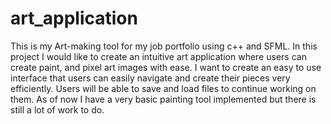 # art_application
This is my Art-making tool for my job portfolio using c++ and SFML. In this project I would like to create an intuitive art application where users can create paint, and pixel art images with ease. I want to create an easy to use interface that users can easily navigate and create their pieces very efficiently. Users will be able to save and load files to continue working on them. As of now I have a very basic painting tool implemented but there is still a lot of work to do.

